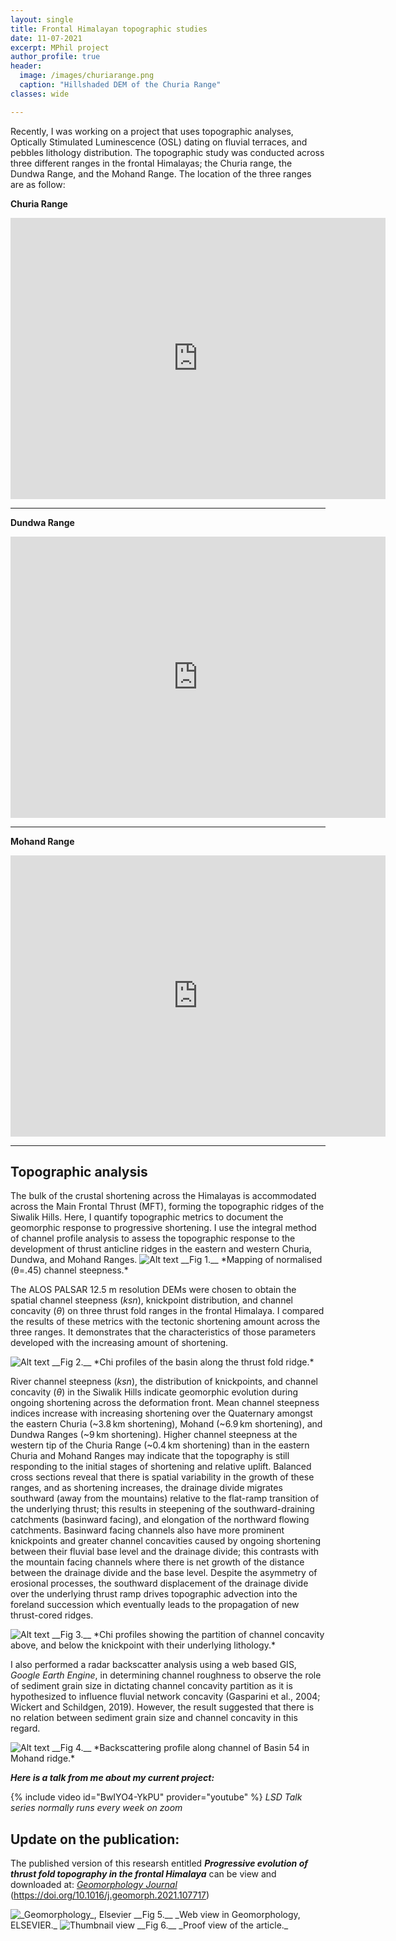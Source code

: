 ```yaml
---
layout: single
title: Frontal Himalayan topographic studies
date: 11-07-2021
excerpt: MPhil project
author_profile: true
header:
  image: /images/churiarange.png
  caption: "Hillshaded DEM of the Churia Range"
classes: wide

---
```


Recently, I was working on a project that uses topographic analyses, Optically Stimulated Luminescence (OSL) dating on fluvial terraces, and pebbles lithology distribution. The topographic study was conducted across three different ranges in the frontal Himalayas; the Churia range, the Dundwa Range, and the Mohand Range. The location of the three ranges are as follow:





**Churia Range**
<iframe src="https://www.google.com/maps/embed?pb=!1m18!1m12!1m3!1d279858.37576110824!2d84.54563487996795!3d27.456917827059524!2m3!1f0!2f0!3f0!3m2!1i1024!2i768!4f13.1!3m3!1m2!1s0x3994b0337772df43%3A0xafa1603d5d63a217!2sChitwan%20National%20Park!5e1!3m2!1sen!2suk!4v1625992906780!5m2!1sen!2suk" width="600" height="450" style="border:0;" allowfullscreen="" loading="lazy"></iframe>


---------------------------------------------------------------------------------------------------------------------------------------------------------------------------------


**Dundwa Range**
<iframe src="https://www.google.com/maps/embed?pb=!1m18!1m12!1m3!1d403726.12516652513!2d82.0421927227857!3d27.888237959473223!2m3!1f0!2f0!3f0!3m2!1i1024!2i768!4f13.1!3m3!1m2!1s0x390ff6983ae8e745%3A0x72595bca12834d71!2sSivalik%20Hills!5e1!3m2!1sen!2suk!4v1625984220011!5m2!1sen!2suk" width="600" height="450" style="border:0;" allowfullscreen="" loading="lazy"></iframe>


---------------------------------------------------------------------------------------------------------------------------------------------------------------------------------


**Mohand Range**
<iframe src="https://www.google.com/maps/embed?pb=!1m18!1m12!1m3!1d251017.57075739067!2d77.75980623518834!3d30.20908511920747!2m3!1f0!2f0!3f0!3m2!1i1024!2i768!4f13.1!3m3!1m2!1s0x390932ebf529184b%3A0x268a423c983cd9bb!2sMohand%20Range%2C%20Uttarakhand%20247662%2C%20India!5e1!3m2!1sen!2suk!4v1625984164507!5m2!1sen!2suk" width="600" height="450" style="border:0;" allowfullscreen="" loading="lazy"></iframe>


---------------------------------------------------------------------------------------------------------------------------------------------------------------------------------


<h2>Topographic analysis</h2>
The bulk of the crustal shortening across the Himalayas is accommodated across the Main Frontal Thrust (MFT), forming the topographic ridges of the Siwalik Hills. Here, I quantify topographic metrics to document the geomorphic response to progressive shortening. I use the integral method of channel profile analysis to assess the topographic response to the development of thrust anticline ridges in the eastern and western Churia, Dundwa, and Mohand Ranges. 




<img src="/images/chi/ksnmohand.png" alt="Alt text"/>
__Fig 1.__ *Mapping of normalised (θ=.45) channel steepness.*





The ALOS PALSAR 12.5 m resolution DEMs were chosen to obtain the spatial channel steepness (_ksn_), knickpoint distribution, and channel concavity (_θ_) on three thrust fold ranges in the frontal Himalaya. I compared the results of these metrics with the tectonic shortening amount across the three ranges. It demonstrates that the characteristics of those parameters developed with the increasing amount of shortening. 





<img src="/images/chi/chi3.png" alt="Alt text"/>
__Fig 2.__ *Chi profiles of the basin along the thrust fold ridge.*





River channel steepness (_ksn_), the distribution of knickpoints, and channel concavity (_θ_) in the Siwalik Hills indicate geomorphic evolution during ongoing shortening across the deformation front. Mean channel steepness indices increase with increasing shortening over the Quaternary amongst the eastern Churia (~3.8 km shortening), Mohand (~6.9 km shortening), and Dundwa Ranges (~9 km shortening). Higher channel steepness at the western tip of the Churia Range (~0.4 km shortening) than in the eastern Churia and Mohand Ranges may indicate that the topography is still responding to the initial stages of shortening and relative uplift. Balanced cross sections reveal that there is spatial variability in the growth of these ranges, and as shortening increases, the drainage divide migrates southward (away from the mountains) relative to the flat-ramp transition of the underlying thrust; this results in steepening of the southward-draining catchments (basinward facing), and elongation of the northward flowing catchments. Basinward facing channels also have more prominent knickpoints and greater channel concavities caused by ongoing shortening between their fluvial base level and the drainage divide; this contrasts with the mountain facing channels where there is net growth of the distance between the drainage divide and the base level. Despite the asymmetry of erosional processes, the southward displacement of the drainage divide over the underlying thrust ramp drives topographic advection into the foreland succession which eventually leads to the propagation of new thrust-cored ridges.





<img src="/images/chi/concavity_partition_mohand.png" alt="Alt text"/>
__Fig 3.__ *Chi profiles showing the partition of channel concavity above, and below the knickpoint with their underlying lithology.*





I also performed a radar backscatter analysis using a web based GIS, _Google Earth Engine_, in determining channel roughness to observe the role of sediment grain size in dictating channel concavity partition as it is hypothesized to influence fluvial network concavity (Gasparini et al., 2004; Wickert and Schildgen, 2019). However, the result suggested that there is no relation between sediment grain size and channel concavity in this regard.





<img src="/images/chi/backscatter_mohand_basin_54.png" alt="Alt text"/>
__Fig 4.__ *Backscattering profile along channel of Basin 54 in Mohand ridge.*





***Here is a talk from me about my current project:***



{% include video id="BwIYO4-YkPU" provider="youtube" %}
*LSD Talk series normally runs every week on zoom*


<h2>Update on the publication:</h2>




The published version of this researsh entitled **_Progressive evolution of thrust fold topography in the frontal Himalaya_** can be view and downloaded at:
 <a href="https://doi.org/10.1016/j.geomorph.2021.107717">*Geomorphology Journal*</a> (https://doi.org/10.1016/j.geomorph.2021.107717)
 
 
 
 
 <img src="/images/web.PNG" alt="_Geomorphology_, Elsevier"/>
__Fig 5.__ _Web view in Geomorphology, ELSEVIER._




 
 <img src="/images/geomorph.png" alt="Thumbnail view"/>
__Fig 6.__ _Proof view of the article._
